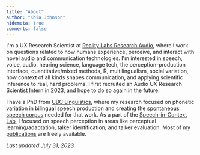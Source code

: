 ```yaml
---
title: "About"
author: "Khia Johnson"
hidemeta: true
comments: false
---
```


I'm a UX Research Scientist at [Reality Labs Research Audio](https://about.fb.com/news/2020/09/facebook-reality-labs-research-future-of-audio/), where I work on questions related to how humans experience, perceive, and interact with novel audio and communication technologies. I'm interested in speech, voice, audio, hearing science, language tech, the perception-production interface, quantitative/mixed methods, R, multilingualism, social variation, how context of all kinds shapes communication, and applying scientific inference to real, hard problems. I first recruited an Audio UX Research Scientist Intern in 2023, and hope to do so again in the future.

I have a PhD from [UBC Linguistics](https://linguistics.ubc.ca/), where my research focused on phonetic variation in bilingual speech production and creating the [spontaneous speech corpus](https://spice-corpus.readthedocs.io/) needed for that work. As a part of the [Speech-in-Context Lab](https://speechincontext.arts.ubc.ca/), I focused on speech perception in areas like perceptual learning/adaptation, talker identification, and talker evaluation. Most of my [publications](/content/publications.md) are freely available.

*Last updated July 31, 2023.*
